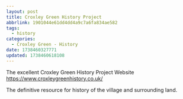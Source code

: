 ```yaml
---
layout: post
title: Croxley Green History Project
abbrlink: 1901044e61dd4dd4a9c7a6fa834ae582
tags:
  - history
categories:
  - Croxley Green - History
date: 1738460327771
updated: 1738460618108
---
```


The excellent Croxley Green History Project Website <https://www.croxleygreenhistory.co.uk/>

The definitive resource for history of the village and surrounding land.
